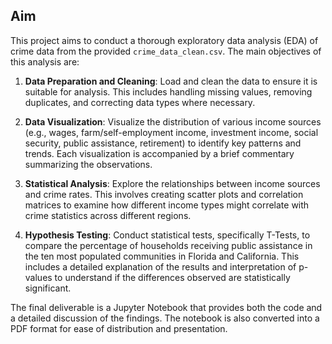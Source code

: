 ## Aim

This project aims to conduct a thorough exploratory data analysis (EDA) of crime data from the provided `crime_data_clean.csv`. The main objectives of this analysis are:

1. **Data Preparation and Cleaning**: Load and clean the data to ensure it is suitable for analysis. This includes handling missing values, removing duplicates, and correcting data types where necessary.

2. **Data Visualization**: Visualize the distribution of various income sources (e.g., wages, farm/self-employment income, investment income, social security, public assistance, retirement) to identify key patterns and trends. Each visualization is accompanied by a brief commentary summarizing the observations.

3. **Statistical Analysis**: Explore the relationships between income sources and crime rates. This involves creating scatter plots and correlation matrices to examine how different income types might correlate with crime statistics across different regions.

4. **Hypothesis Testing**: Conduct statistical tests, specifically T-Tests, to compare the percentage of households receiving public assistance in the ten most populated communities in Florida and California. This includes a detailed explanation of the results and interpretation of p-values to understand if the differences observed are statistically significant.

The final deliverable is a Jupyter Notebook that provides both the code and a detailed discussion of the findings. The notebook is also converted into a PDF format for ease of distribution and presentation.


